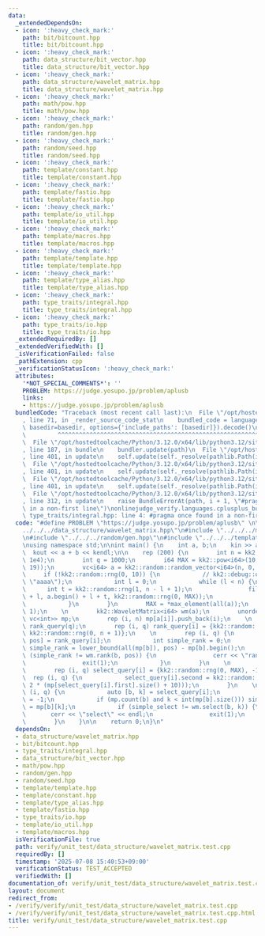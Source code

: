 ```yaml
---
data:
  _extendedDependsOn:
  - icon: ':heavy_check_mark:'
    path: bit/bitcount.hpp
    title: bit/bitcount.hpp
  - icon: ':heavy_check_mark:'
    path: data_structure/bit_vector.hpp
    title: data_structure/bit_vector.hpp
  - icon: ':heavy_check_mark:'
    path: data_structure/wavelet_matrix.hpp
    title: data_structure/wavelet_matrix.hpp
  - icon: ':heavy_check_mark:'
    path: math/pow.hpp
    title: math/pow.hpp
  - icon: ':heavy_check_mark:'
    path: random/gen.hpp
    title: random/gen.hpp
  - icon: ':heavy_check_mark:'
    path: random/seed.hpp
    title: random/seed.hpp
  - icon: ':heavy_check_mark:'
    path: template/constant.hpp
    title: template/constant.hpp
  - icon: ':heavy_check_mark:'
    path: template/fastio.hpp
    title: template/fastio.hpp
  - icon: ':heavy_check_mark:'
    path: template/io_util.hpp
    title: template/io_util.hpp
  - icon: ':heavy_check_mark:'
    path: template/macros.hpp
    title: template/macros.hpp
  - icon: ':heavy_check_mark:'
    path: template/template.hpp
    title: template/template.hpp
  - icon: ':heavy_check_mark:'
    path: template/type_alias.hpp
    title: template/type_alias.hpp
  - icon: ':heavy_check_mark:'
    path: type_traits/integral.hpp
    title: type_traits/integral.hpp
  - icon: ':heavy_check_mark:'
    path: type_traits/io.hpp
    title: type_traits/io.hpp
  _extendedRequiredBy: []
  _extendedVerifiedWith: []
  _isVerificationFailed: false
  _pathExtension: cpp
  _verificationStatusIcon: ':heavy_check_mark:'
  attributes:
    '*NOT_SPECIAL_COMMENTS*': ''
    PROBLEM: https://judge.yosupo.jp/problem/aplusb
    links:
    - https://judge.yosupo.jp/problem/aplusb
  bundledCode: "Traceback (most recent call last):\n  File \"/opt/hostedtoolcache/Python/3.12.0/x64/lib/python3.12/site-packages/onlinejudge_verify/documentation/build.py\"\
    , line 71, in _render_source_code_stat\n    bundled_code = language.bundle(stat.path,\
    \ basedir=basedir, options={'include_paths': [basedir]}).decode()\n          \
    \         ^^^^^^^^^^^^^^^^^^^^^^^^^^^^^^^^^^^^^^^^^^^^^^^^^^^^^^^^^^^^^^^^^^^^^^^^^^^^^^^^^\n\
    \  File \"/opt/hostedtoolcache/Python/3.12.0/x64/lib/python3.12/site-packages/onlinejudge_verify/languages/cplusplus.py\"\
    , line 187, in bundle\n    bundler.update(path)\n  File \"/opt/hostedtoolcache/Python/3.12.0/x64/lib/python3.12/site-packages/onlinejudge_verify/languages/cplusplus_bundle.py\"\
    , line 401, in update\n    self.update(self._resolve(pathlib.Path(included), included_from=path))\n\
    \  File \"/opt/hostedtoolcache/Python/3.12.0/x64/lib/python3.12/site-packages/onlinejudge_verify/languages/cplusplus_bundle.py\"\
    , line 401, in update\n    self.update(self._resolve(pathlib.Path(included), included_from=path))\n\
    \  File \"/opt/hostedtoolcache/Python/3.12.0/x64/lib/python3.12/site-packages/onlinejudge_verify/languages/cplusplus_bundle.py\"\
    , line 401, in update\n    self.update(self._resolve(pathlib.Path(included), included_from=path))\n\
    \  File \"/opt/hostedtoolcache/Python/3.12.0/x64/lib/python3.12/site-packages/onlinejudge_verify/languages/cplusplus_bundle.py\"\
    , line 312, in update\n    raise BundleErrorAt(path, i + 1, \"#pragma once found\
    \ in a non-first line\")\nonlinejudge_verify.languages.cplusplus_bundle.BundleErrorAt:\
    \ type_traits/integral.hpp: line 4: #pragma once found in a non-first line\n"
  code: "#define PROBLEM \"https://judge.yosupo.jp/problem/aplusb\" \n\n#include \"\
    ../../../data_structure/wavelet_matrix.hpp\"\n#include \"../../../math/pow.hpp\"\
    \n#include \"../../../random/gen.hpp\"\n#include \"../../../template/template.hpp\"\
    \nusing namespace std;\n\nint main() {\n    int a, b;\n    kin >> a >> b;\n  \
    \  kout << a + b << kendl;\n\n    rep (200) {\n        int n = kk2::random::rng(1,\
    \ 1e4);\n        int q = 1000;\n        i64 MAX = kk2::pow<i64>(10, kk2::random::rng(1,\
    \ 19));\n        vc<i64> a = kk2::random::random_vector<i64>(n, 0, MAX);\n   \
    \     if (!kk2::random::rng(0, 10)) {\n            // kk2::debug::outputln(kout,\
    \ \"aaaa\");\n            int l = 0;\n            while (l < n) {\n          \
    \      int t = kk2::random::rng(1, n - l + 1);\n                fill(a.begin()\
    \ + l, a.begin() + l + t, kk2::random::rng(0, MAX));\n                l += t;\n\
    \            }\n        }\n        MAX = *max_element(all(a));\n        chmax(MAX,\
    \ 1);\n    \n        kk2::WaveletMatrix<i64> wm(a);\n        unordered_map<i64,\
    \ vc<int>> mp;\n        rep (i, n) mp[a[i]].push_back(i);\n    \n        vc<pli>\
    \ rank_query(q);\n        rep (i, q) rank_query[i] = {kk2::random::rng(0, MAX),\
    \ kk2::random::rng(0, n + 1)};\n    \n        rep (i, q) {\n            auto [b,\
    \ pos] = rank_query[i];\n            int simple_rank = 0;\n            if (mp.count(b))\
    \ simple_rank = lower_bound(all(mp[b]), pos) - mp[b].begin();\n            if\
    \ (simple_rank != wm.rank(b, pos)) {\n                cerr << \"rank\" << endl;\n\
    \                exit(1);\n            }\n        }\n    \n        vc<pli> select_query(q);\n\
    \        rep (i, q) select_query[i] = {kk2::random::rng(0, MAX), -1};\n      \
    \  rep (i, q) {\n            select_query[i].second = kk2::random::rng(0, min<int>(n,\
    \ 2 * (mp[select_query[i].first].size() + 10)));\n        }\n    \n        rep\
    \ (i, q) {\n            auto [b, k] = select_query[i];\n            int simple_select\
    \ = -1;\n            if (mp.count(b) and k < int(mp[b].size())) simple_select\
    \ = mp[b][k];\n            if (simple_select != wm.select(b, k)) {\n         \
    \       cerr << \"select\" << endl;\n                exit(1);\n            }\n\
    \        }\n    }\n\n    return 0;\n}\n"
  dependsOn:
  - data_structure/wavelet_matrix.hpp
  - bit/bitcount.hpp
  - type_traits/integral.hpp
  - data_structure/bit_vector.hpp
  - math/pow.hpp
  - random/gen.hpp
  - random/seed.hpp
  - template/template.hpp
  - template/constant.hpp
  - template/type_alias.hpp
  - template/fastio.hpp
  - type_traits/io.hpp
  - template/io_util.hpp
  - template/macros.hpp
  isVerificationFile: true
  path: verify/unit_test/data_structure/wavelet_matrix.test.cpp
  requiredBy: []
  timestamp: '2025-07-08 15:40:53+09:00'
  verificationStatus: TEST_ACCEPTED
  verifiedWith: []
documentation_of: verify/unit_test/data_structure/wavelet_matrix.test.cpp
layout: document
redirect_from:
- /verify/verify/unit_test/data_structure/wavelet_matrix.test.cpp
- /verify/verify/unit_test/data_structure/wavelet_matrix.test.cpp.html
title: verify/unit_test/data_structure/wavelet_matrix.test.cpp
---
```

